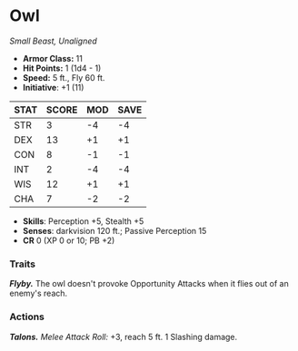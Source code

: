 # Owl

*Small Beast, Unaligned*

- **Armor Class:** 11
- **Hit Points:** 1 (1d4 - 1)
- **Speed:** 5 ft., Fly 60 ft.
- **Initiative**: +1 (11)

|STAT|SCORE|MOD|SAVE|
| --- | --- | --- | ---- |
| STR | 3 | -4 | -4 |
| DEX | 13 | +1 | +1 |
| CON | 8 | -1 | -1 |
| INT | 2 | -4 | -4 |
| WIS | 12 | +1 | +1 |
| CHA | 7 | -2 | -2 |

- **Skills**: Perception +5, Stealth +5
- **Senses**: darkvision 120 ft.; Passive Perception 15
- **CR** 0 (XP 0 or 10; PB +2)

### Traits

***Flyby.*** The owl doesn't provoke Opportunity Attacks when it flies out of an enemy's reach.


### Actions

***Talons.*** *Melee Attack Roll:* +3, reach 5 ft. 1 Slashing damage.

